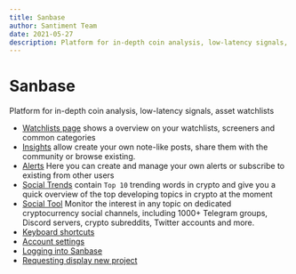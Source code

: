 ```yaml
---
title: Sanbase
author: Santiment Team
date: 2021-05-27
description: Platform for in-depth coin analysis, low-latency signals, asset watchlists
---
```

# Sanbase

Platform for in-depth coin analysis, low-latency signals, asset watchlists

- [Watchlists page](/sanbase/assets-page) shows a overview on your watchlists, screeners and common categories
- [Insights](/sanbase/insights) allow create your own note-like posts, share them with the community or browse existing.
- [Alerts](/sanbase/alerts-page)
  Here you can create and manage your own alerts or subscribe to existing from other users
- [Social Trends](/sanbase/emerging-trends-page) contain `Top 10` trending words in crypto and give you a quick overview of the top developing topics in crypto at the moment
- [Social Tool](/sanbase/social-trends-search/) Monitor the interest in any topic on dedicated cryptocurrency social channels, including 1000+ Telegram groups, Discord servers, crypto subreddits, Twitter accounts and more.
- [Keyboard shortcuts](/sanbase/keyboard-shortcuts/)
- [Account settings](/sanbase/account-settings)
- [Logging into Sanbase](/sanbase/logging-into-sanbase)
- [Requesting display new project](/sanbase/requesting-display-new-project)
